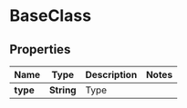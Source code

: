 # BaseClass

## Properties
Name | Type | Description | Notes
------------ | ------------- | ------------- | -------------
**type** | **String** | Type | 
